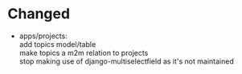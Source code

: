 # Changed

- apps/projects:  
  add topics model/table  
  make topics a m2m relation to projects  
  stop making use of django-multiselectfield as it's not maintained  
